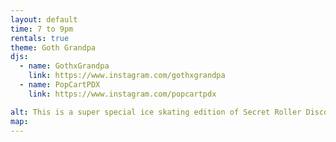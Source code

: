 ```yaml
---
layout: default
time: 7 to 9pm
rentals: true
theme: Goth Grandpa
djs:
  - name: GothxGrandpa
    link: https://www.instagram.com/gothxgrandpa
  - name: PopCartPDX
    link: https://www.instagram.com/popcartpdx

alt: This is a super special ice skating edition of Secret Roller Disco being held at the Portland Winter Ice Rink! There will be $15 ice skate rentals available.
map:
---
```

